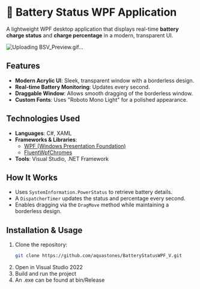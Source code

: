 # 🔋 Battery Status WPF Application

A lightweight WPF desktop application that displays real-time **battery charge status** and **charge percentage** in a modern, transparent UI.

![Uploading BSV_Preview.gif…]()

## Features
- **Modern Acrylic UI**: Sleek, transparent window with a borderless design.
- **Real-time Battery Monitoring**: Updates every second.
- **Draggable Window**: Allows smooth dragging of the borderless window.
- **Custom Fonts**: Uses "Roboto Mono Light" for a polished appearance.

## Technologies Used
- **Languages**: C#, XAML
- **Frameworks & Libraries**:  
  - [WPF (Windows Presentation Foundation)](https://learn.microsoft.com/en-us/dotnet/desktop/wpf/)  
  - [FluentWpfChromes](https://github.com/vbobroff-app/FluentWpfChromes)
- **Tools**: Visual Studio, .NET Framework

## How It Works
- Uses `SystemInformation.PowerStatus` to retrieve battery details.
- A `DispatcherTimer` updates the status and percentage every second.
- Enables dragging via the `DragMove` method while maintaining a borderless design.

## Installation & Usage
1. Clone the repository:
   ```bash
   git clone https://github.com/aquastones/BatteryStatusWPF_V.git
   ```
2. Open in Visual Studio 2022
3. Build and run the project
4. An .exe can be found at bin/Release
